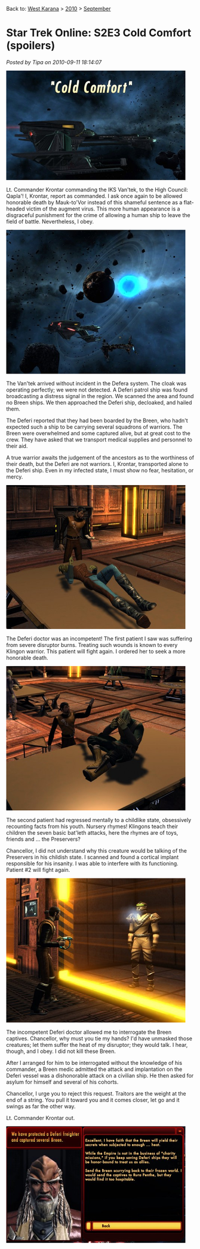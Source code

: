 Back to: [West Karana](/posts/westkarana.md) > [2010](/posts/2010/westkarana.md) > [September](./westkarana.md)
# Star Trek Online: S2E3 Cold Comfort (spoilers)

*Posted by Tipa on 2010-09-11 18:14:07*

[![](../../../uploads/2010/09/GameClient-2010-09-11-16-55-05-27-480x292.jpg "Cold Comfort")](../../../uploads/2010/09/GameClient-2010-09-11-16-55-05-27.jpg)

Lt. Commander Krontar commanding the IKS Van'tek, to the High Council: Qapla'! I, Krontar, report as commanded. I ask once again to be allowed honorable death by Mauk-to'Vor instead of this shameful sentence as a flat-headed victim of the augment virus. This more human appearance is a disgraceful punishment for the crime of allowing a human ship to leave the field of battle. Nevertheless, I obey.

[![](../../../uploads/2010/09/GameClient-2010-09-11-16-55-52-31-480x384.jpg "Meeting the Deferi patrol ship")](../../../uploads/2010/09/GameClient-2010-09-11-16-55-52-31.jpg)

The Van'tek arrived without incident in the Defera system. The cloak was operating perfectly; we were not detected. A Deferi patrol ship was found broadcasting a distress signal in the region. We scanned the area and found no Breen ships. We then approached the Deferi ship, decloaked, and hailed them.

The Deferi reported that they had been boarded by the Breen, who hadn't expected such a ship to be carrying several squadrons of warriors. The Breen were overwhelmed and some captured alive, but at great cost to the crew. They have asked that we transport medical supplies and personnel to their aid.

A true warrior awaits the judgement of the ancestors as to the worthiness of their death, but the Deferi are not warriors. I, Krontar, transported alone to the Deferi ship. Even in my infected state, I must show no fear, hesitation, or mercy.

[![](../../../uploads/2010/09/GameClient-2010-09-11-16-58-27-08-480x384.jpg "Patient #1")](../../../uploads/2010/09/GameClient-2010-09-11-16-58-27-08.jpg)

The Deferi doctor was an incompetent! The first patient I saw was suffering from severe disruptor burns. Treating such wounds is known to every Klingon warrior. This patient will fight again. I ordered her to seek a more honorable death.

[![](../../../uploads/2010/09/GameClient-2010-09-11-16-59-54-69-480x385.jpg "Patient #2")](../../../uploads/2010/09/GameClient-2010-09-11-16-59-54-69.jpg)

The second patient had regressed mentally to a childlike state, obsessively recounting facts from his youth. Nursery rhymes! Klingons teach their children the seven basic bat'leth attacks, here the rhymes are of toys, friends and ... the Preservers?

Chancellor, I did not understand why this creature would be talking of the Preservers in his childish state. I scanned and found a cortical implant responsible for his insanity. I was able to interfere with its functioning. Patient #2 will fight again.

[![](../../../uploads/2010/09/GameClient-2010-09-11-17-02-32-59-480x385.jpg "The Breen traitor")](../../../uploads/2010/09/GameClient-2010-09-11-17-02-32-59.jpg)

The incompetent Deferi doctor allowed me to interrogate the Breen captives. Chancellor, why must you tie my hands? I'd have unmasked those creatures; let them suffer the heat of my disruptor; they would talk. I hear, though, and I obey. I did not kill these Breen.

After I arranged for him to be interrogated without the knowledge of his commander, a Breen medic admitted the attack and implantation on the Deferi vessel was a dishonorable attack on a civilian ship. He then asked for asylum for himself and several of his cohorts.

Chancellor, I urge you to reject this request. Traitors are the weight at the end of a string. You pull it toward you and it comes closer, let go and it swings as far the other way.

Lt. Commander Krontar out.

[![](../../../uploads/2010/09/GameClient-2010-09-11-17-05-46-05-480x311.jpg "A great success!")](../../../uploads/2010/09/GameClient-2010-09-11-17-05-46-05.jpg)

